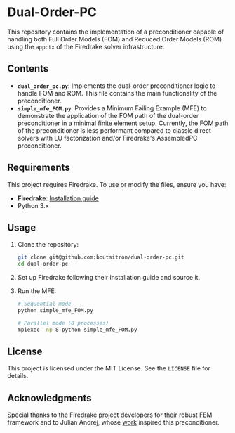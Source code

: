 # Dual-Order-PC

This repository contains the implementation of a preconditioner capable of handling both Full Order Models (FOM) and Reduced Order Models (ROM) using the `appctx` of the Firedrake solver infrastructure.

## Contents

- **`dual_order_pc.py`**: Implements the dual-order preconditioner logic to handle FOM and ROM. This file contains the main functionality of the preconditioner.
- **`simple_mfe_FOM.py`**: Provides a Minimum Failing Example (MFE) to demonstrate the application of the FOM path of the dual-order preconditioner in a minimal finite element setup. Currently, the FOM path of the preconditioner is less performant compared to classic direct solvers with LU factorization and/or Firedrake's AssembledPC preconditioner.

## Requirements

This project requires Firedrake. To use or modify the files, ensure you have:

- **Firedrake**: [Installation guide](https://www.firedrakeproject.org/)
- Python 3.x

## Usage

1. Clone the repository:
   ```bash
   git clone git@github.com:boutsitron/dual-order-pc.git
   cd dual-order-pc
   ```

2. Set up Firedrake following their installation guide and source it.

3. Run the MFE:
   ```bash
   # Sequential mode
   python simple_mfe_FOM.py

   # Parallel mode (8 processes)
   mpiexec -np 8 python simple_mfe_FOM.py
   ```

## License

This project is licensed under the MIT License. See the `LICENSE` file for details.

## Acknowledgments

Special thanks to the Firedrake project developers for their robust FEM framework and to Julian Andrej, whose [work](https://github.com/JuLuSi/mor) inspired this preconditioner.
